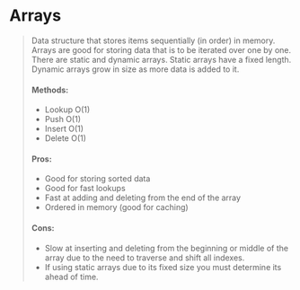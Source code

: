 # Arrays
> Data structure that stores items sequentially (in order) in memory. Arrays are good for storing data that is to be iterated over one by one.  
There are static and dynamic arrays. Static arrays have a fixed length. Dynamic arrays grow in size as more data is added to it.   
> #### Methods:
> - Lookup O(1)
> - Push O(1)
> - Insert O(1)
> - Delete O(1)
> #### Pros:
> - Good for storing sorted data
> - Good for fast lookups
> - Fast at adding and deleting from the end of the array
> - Ordered in memory (good for caching)
> #### Cons:
> - Slow at inserting and deleting from the beginning or middle of the array due to the need to traverse and shift all indexes.
> - If using static arrays due to its fixed size you must determine its ahead of time.